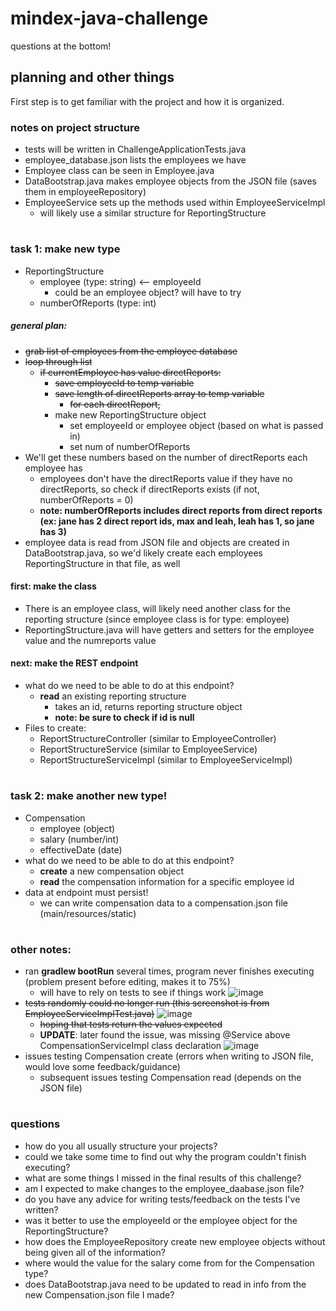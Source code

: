 # mindex-java-challenge
questions at the bottom!

## planning and other things
First step is to get familiar with the project and how it is organized.

### notes on project structure
- tests will be written in ChallengeApplicationTests.java
- employee_database.json lists the employees we have
- Employee class can be seen in Employee.java
- DataBootstrap.java makes employee objects from the JSON file (saves them in employeeRepository)
- EmployeeService sets up the methods used within EmployeeServiceImpl
  - will likely use a similar structure for ReportingStructure
#
### task 1: make new type
- ReportingStructure
  - employee (type: string) <-- employeeId
    - could be an employee object? will have to try
  - numberOfReports (type: int)

##### general plan:
- ~~grab list of employees from the employee database~~
- ~~loop through list~~
  - ~~if currentEmployee has value directReports:~~
    - ~~save employeeId to temp variable~~
    - ~~save length of directReports array to temp variable~~
      - ~~for each directReport,~~
    - make new ReportingStructure object
      - set employeeId or employee object (based on what is passed in)
      - set num of numberOfReports
- We'll get these numbers based on the number of directReports each employee has
  - employees don't have the directReports value if they have no directReports, so check if directReports exists (if not, numberOfReports = 0)
  - **note: numberOfReports includes direct reports from direct reports (ex: jane has 2 direct report ids, max and leah, leah has 1, so jane has 3)**
- employee data is read from JSON file and objects are created in DataBootstrap.java, so we'd likely create each employees ReportingStructure in that file, as well

#### first: make the class
- There is an employee class, will likely need another class for the reporting structure (since employee class is for type: employee)
- ReportingStructure.java will have getters and setters for the employee value and the numreports value

#### next: make the REST endpoint
- what do we need to be able to do at this endpoint?
  - **read** an existing reporting structure
    - takes an id, returns reporting structure object
    - **note: be sure to check if id is null**
- Files to create:
  - ReportStructureController (similar to EmployeeController)
  - ReportStructureService (similar to EmployeeService)
  - ReportStructureServiceImpl (similar to EmployeeServiceImpl)
#
### task 2: make another new type!
- Compensation
  - employee (object)
  - salary (number/int)
  - effectiveDate (date)
- what do we need to be able to do at this endpoint?
  - **create** a new compensation object
  - **read** the compensation information for a specific employee id
- data at endpoint must persist!
  - we can write compensation data to a compensation.json file (main/resources/static)
#
### other notes:
- ran **gradlew bootRun** several times, program never finishes executing (problem present before editing, makes it to 75%)
  - will have to rely on tests to see if things work ![image](https://github.com/jabwashi2/mindex-java-challenge/assets/76271302/2953f53d-fd1f-45f9-a562-6b31940dd5f0)
- ~~tests randomly could no longer run (this screenshot is from EmployeeServiceImplTest.java)~~ ![image](https://github.com/jabwashi2/mindex-java-challenge/assets/76271302/7e6e0cd4-201f-4d12-bc17-418f55e2a1b7)
  - ~~hoping that tests return the values expected~~
  - **UPDATE**: later found the issue, was missing @Service above CompensationServiceImpl class declaration ![image](https://github.com/jabwashi2/mindex-java-challenge/assets/76271302/c193b7d2-7327-4fe9-a8b7-b330d37dd467)
- issues testing Compensation create (errors when writing to JSON file, would love some feedback/guidance)
  - subsequent issues testing Compensation read (depends on the JSON file)

#
### questions
- how do you all usually structure your projects?
- could we take some time to find out why the program couldn't finish executing?
- what are some things I missed in the final results of this challenge?
- am I expected to make changes to the employee_daabase.json file?
- do you have any advice for writing tests/feedback on the tests I've written?
- was it better to use the employeeId or the employee object for the ReportingStructure?
- how does the EmployeeRepository create new employee objects without being given all of the information?
- where would the value for the salary come from for the Compensation type?
- does DataBootstrap.java need to be updated to read in info from the new Compensation.json file I made?
